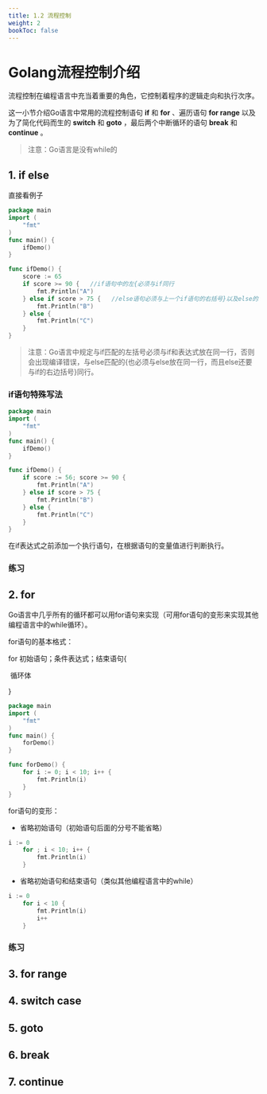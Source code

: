 ```yaml
---
title: 1.2 流程控制
weight: 2
bookToc: false
---
```


# Golang流程控制介绍

流程控制在编程语言中充当着重要的角色，它控制着程序的逻辑走向和执行次序。

这一小节介绍Go语言中常用的流程控制语句 **if** 和 **for** 、遍历语句 **for range** 以及为了简化代码而生的 **switch** 和 **goto** ，最后两个中断循环的语句 **break** 和 **continue** 。

> 注意：Go语言是没有while的

## 1. if else

直接看例子

```go
package main
import (
	"fmt"
)
func main() {
	ifDemo()
}

func ifDemo() {
	score := 65
    if score >= 90 {   //if语句中的左{必须与if同行
		fmt.Println("A")
    } else if score > 75 {   //else语句必须与上一个if语句的右括号}以及else的左括号{同行
		fmt.Println("B")
	} else {
		fmt.Println("C")
	}
}
```

> 注意：Go语言中规定与if匹配的左括号必须与if和表达式放在同一行，否则会出现编译错误，与else匹配的{也必须与else放在同一行，而且else还要与if的右边括号}同行。

### if语句特殊写法

```go
package main
import (
	"fmt"
)
func main() {
	ifDemo()
}

func ifDemo() {
	if score := 56; score >= 90 {
		fmt.Println("A")
	} else if score > 75 {
		fmt.Println("B")
	} else {
		fmt.Println("C")
	}
}
```

在if表达式之前添加一个执行语句，在根据语句的变量值进行判断执行。

### 练习

## 2. for

Go语言中几乎所有的循环都可以用for语句来实现（可用for语句的变形来实现其他编程语言中的while循环）。

for语句的基本格式：

for 初始语句；条件表达式；结束语句{

​			循环体

}

```go
package main
import (
	"fmt"
)
func main() {
	forDemo()
}

func forDemo() {
	for i := 0; i < 10; i++ {
		fmt.Println(i)
	}
}
```

for语句的变形：

- 省略初始语句（初始语句后面的分号不能省略）

```go
i := 0
	for ; i < 10; i++ {
		fmt.Println(i)
	}
```

- 省略初始语句和结束语句（类似其他编程语言中的while）

```go
i := 0
	for i < 10 {
		fmt.Println(i)
		i++
	}
```

### 练习

## 3. for range



## 4.  switch case



## 5.  goto 



## 6. break



## 7. continue



































